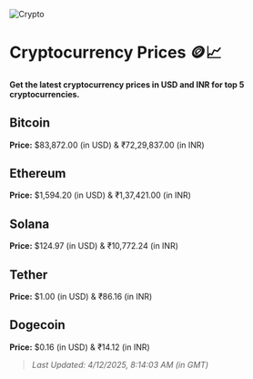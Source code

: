 
![Crypto](https://www.techguide.com.au/wp-content/uploads/2020/11/crypto3.jpeg)

# Cryptocurrency Prices 🪙📈

#### Get the latest cryptocurrency prices in USD and INR for top 5 cryptocurrencies.

## Bitcoin

**Price:** $83,872.00 (in USD) & ₹72,29,837.00 (in INR)

## Ethereum

**Price:** $1,594.20 (in USD) & ₹1,37,421.00 (in INR)

## Solana

**Price:** $124.97 (in USD) & ₹10,772.24 (in INR)

## Tether

**Price:** $1.00 (in USD) & ₹86.16 (in INR)

## Dogecoin

**Price:** $0.16 (in USD) & ₹14.12 (in INR)

> _Last Updated: 4/12/2025, 8:14:03 AM (in GMT)_

